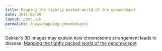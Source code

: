 ```yaml
---
title: Mapping the tightly packed world of the genomedspot
date: 2011-02-20
layout: post.njk
permalink: /news/mapping-genomedspot/
---
```


Dekker’s 3D images may explain how chromosome arrangement leads to disease. [Mapping the tightly packed world of the genomedspot](https://www.umassmed.edu/news/news-archives/2011/02/cell_world/)
